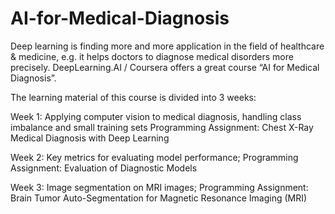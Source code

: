 # AI-for-Medical-Diagnosis

Deep learning is finding more and more application in the field of healthcare & medicine, e.g. it helps doctors to diagnose medical disorders more precisely.
DeepLearning.AI / Coursera offers a great course “AI for Medical Diagnosis”.  

The learning material of this course is divided into 3 weeks:

Week 1: 
Applying computer vision to medical diagnosis, handling class imbalance and small training sets
Programming Assignment: Chest X-Ray Medical Diagnosis with Deep Learning

Week 2:
Key metrics for evaluating model performance;
Programming Assignment: Evaluation of Diagnostic Models

Week 3:
Image segmentation on MRI images; 
Programming Assignment: Brain Tumor Auto-Segmentation for Magnetic Resonance Imaging (MRI)
